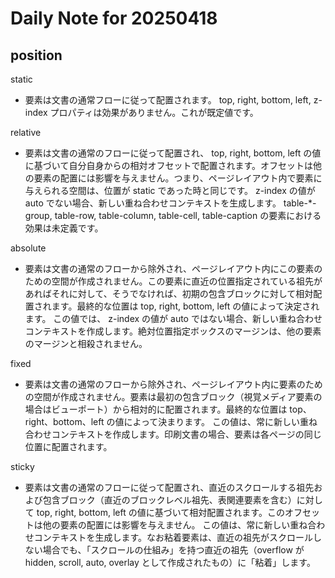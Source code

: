 # Daily Note for 20250418

## position

static

- 要素は文書の通常フローに従って配置されます。 top, right, bottom, left, z-index プロパティは効果がありません。これが既定値です。

relative

- 要素は文書の通常のフローに従って配置され、 top, right, bottom, left の値に基づいて自分自身からの相対オフセットで配置されます。オフセットは他の要素の配置には影響を与えません。つまり、ページレイアウト内で要素に与えられる空間は、位置が static であった時と同じです。
  z-index の値が auto でない場合、新しい重ね合わせコンテキストを生成します。 table-\*-group, table-row, table-column, table-cell, table-caption の要素における効果は未定義です。

absolute

- 要素は文書の通常のフローから除外され、ページレイアウト内にこの要素のための空間が作成されません。この要素に直近の位置指定されている祖先があればそれに対して、そうでなければ、初期の包含ブロックに対して相対配置されます。最終的な位置は top, right, bottom, left の値によって決定されます。
  この値では、 z-index の値が auto ではない場合、新しい重ね合わせコンテキストを作成します。絶対位置指定ボックスのマージンは、他の要素のマージンと相殺されません。

fixed

- 要素は文書の通常のフローから除外され、ページレイアウト内に要素のための空間が作成されません。要素は最初の包含ブロック（視覚メディア要素の場合はビューポート）から相対的に配置されます。最終的な位置は top、right、bottom、left の値によって決まります。
  この値は、常に新しい重ね合わせコンテキストを作成します。印刷文書の場合、要素は各ページの同じ位置に配置されます。

sticky

- 要素は文書の通常のフローに従って配置され、直近のスクロールする祖先および包含ブロック（直近のブロックレベル祖先、表関連要素を含む）に対して top, right, bottom, left の値に基づいて相対配置されます。このオフセットは他の要素の配置には影響を与えません。
  この値は、常に新しい重ね合わせコンテキストを生成します。なお粘着要素は、直近の祖先がスクロールしない場合でも、「スクロールの仕組み」を持つ直近の祖先（overflow が hidden, scroll, auto, overlay として作成されたもの）に「粘着」します。
